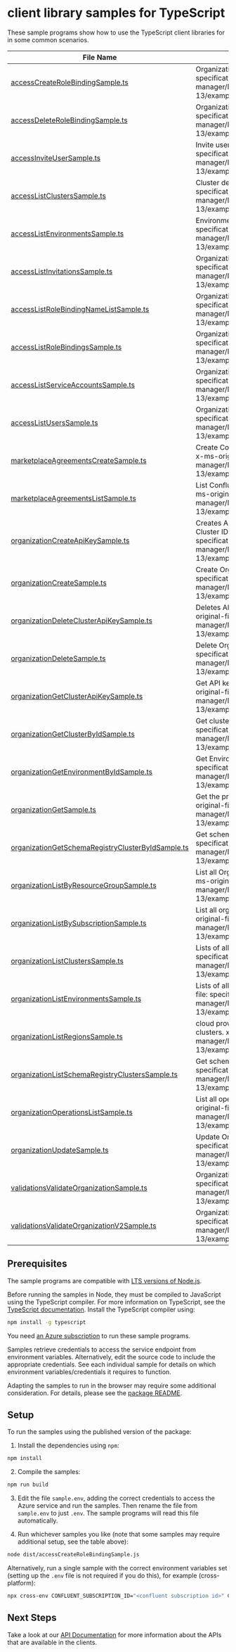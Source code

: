 # client library samples for TypeScript

These sample programs show how to use the TypeScript client libraries for in some common scenarios.

| **File Name**                                                                                       | **Description**                                                                                                                                                                                                                            |
| --------------------------------------------------------------------------------------------------- | ------------------------------------------------------------------------------------------------------------------------------------------------------------------------------------------------------------------------------------------ |
| [accessCreateRoleBindingSample.ts][accesscreaterolebindingsample]                                   | Organization role bindings x-ms-original-file: specification/confluent/resource-manager/Microsoft.Confluent/stable/2024-02-13/examples/Access_CreateRoleBinding.json                                                                       |
| [accessDeleteRoleBindingSample.ts][accessdeleterolebindingsample]                                   | Organization role bindings x-ms-original-file: specification/confluent/resource-manager/Microsoft.Confluent/stable/2024-02-13/examples/Access_DeleteRoleBinding.json                                                                       |
| [accessInviteUserSample.ts][accessinviteusersample]                                                 | Invite user to the organization x-ms-original-file: specification/confluent/resource-manager/Microsoft.Confluent/stable/2024-02-13/examples/Access_InviteUser.json                                                                         |
| [accessListClustersSample.ts][accesslistclusterssample]                                             | Cluster details x-ms-original-file: specification/confluent/resource-manager/Microsoft.Confluent/stable/2024-02-13/examples/Access_ClusterList.json                                                                                        |
| [accessListEnvironmentsSample.ts][accesslistenvironmentssample]                                     | Environment list of an organization x-ms-original-file: specification/confluent/resource-manager/Microsoft.Confluent/stable/2024-02-13/examples/Access_EnvironmentList.json                                                                |
| [accessListInvitationsSample.ts][accesslistinvitationssample]                                       | Organization accounts invitation details x-ms-original-file: specification/confluent/resource-manager/Microsoft.Confluent/stable/2024-02-13/examples/Access_InvitationsList.json                                                           |
| [accessListRoleBindingNameListSample.ts][accesslistrolebindingnamelistsample]                       | Organization role bindings x-ms-original-file: specification/confluent/resource-manager/Microsoft.Confluent/stable/2024-02-13/examples/Access_RoleBindingNameList.json                                                                     |
| [accessListRoleBindingsSample.ts][accesslistrolebindingssample]                                     | Organization role bindings x-ms-original-file: specification/confluent/resource-manager/Microsoft.Confluent/stable/2024-02-13/examples/Access_RoleBindingList.json                                                                         |
| [accessListServiceAccountsSample.ts][accesslistserviceaccountssample]                               | Organization service accounts details x-ms-original-file: specification/confluent/resource-manager/Microsoft.Confluent/stable/2024-02-13/examples/Access_ServiceAccountsList.json                                                          |
| [accessListUsersSample.ts][accesslistuserssample]                                                   | Organization users details x-ms-original-file: specification/confluent/resource-manager/Microsoft.Confluent/stable/2024-02-13/examples/Access_UsersList.json                                                                               |
| [marketplaceAgreementsCreateSample.ts][marketplaceagreementscreatesample]                           | Create Confluent Marketplace agreement in the subscription. x-ms-original-file: specification/confluent/resource-manager/Microsoft.Confluent/stable/2024-02-13/examples/MarketplaceAgreements_Create.json                                  |
| [marketplaceAgreementsListSample.ts][marketplaceagreementslistsample]                               | List Confluent marketplace agreements in the subscription. x-ms-original-file: specification/confluent/resource-manager/Microsoft.Confluent/stable/2024-02-13/examples/MarketplaceAgreements_List.json                                     |
| [organizationCreateApiKeySample.ts][organizationcreateapikeysample]                                 | Creates API key for a schema registry Cluster ID or Kafka Cluster ID under a environment x-ms-original-file: specification/confluent/resource-manager/Microsoft.Confluent/stable/2024-02-13/examples/Organization_CreateClusterAPIKey.json |
| [organizationCreateSample.ts][organizationcreatesample]                                             | Create Organization resource x-ms-original-file: specification/confluent/resource-manager/Microsoft.Confluent/stable/2024-02-13/examples/Organization_Create.json                                                                          |
| [organizationDeleteClusterApiKeySample.ts][organizationdeleteclusterapikeysample]                   | Deletes API key of a kafka or schema registry cluster x-ms-original-file: specification/confluent/resource-manager/Microsoft.Confluent/stable/2024-02-13/examples/Organization_DeleteClusterAPIKey.json                                    |
| [organizationDeleteSample.ts][organizationdeletesample]                                             | Delete Organization resource x-ms-original-file: specification/confluent/resource-manager/Microsoft.Confluent/stable/2024-02-13/examples/Organization_Delete.json                                                                          |
| [organizationGetClusterApiKeySample.ts][organizationgetclusterapikeysample]                         | Get API key details of a kafka or schema registry cluster x-ms-original-file: specification/confluent/resource-manager/Microsoft.Confluent/stable/2024-02-13/examples/Organization_GetClusterAPIKey.json                                   |
| [organizationGetClusterByIdSample.ts][organizationgetclusterbyidsample]                             | Get cluster by Id x-ms-original-file: specification/confluent/resource-manager/Microsoft.Confluent/stable/2024-02-13/examples/Organization_GetClusterById.json                                                                             |
| [organizationGetEnvironmentByIdSample.ts][organizationgetenvironmentbyidsample]                     | Get Environment details by environment Id x-ms-original-file: specification/confluent/resource-manager/Microsoft.Confluent/stable/2024-02-13/examples/Organization_GetEnvironmentById.json                                                 |
| [organizationGetSample.ts][organizationgetsample]                                                   | Get the properties of a specific Organization resource. x-ms-original-file: specification/confluent/resource-manager/Microsoft.Confluent/stable/2024-02-13/examples/Organization_Get.json                                                  |
| [organizationGetSchemaRegistryClusterByIdSample.ts][organizationgetschemaregistryclusterbyidsample] | Get schema registry cluster by Id x-ms-original-file: specification/confluent/resource-manager/Microsoft.Confluent/stable/2024-02-13/examples/Organization_GetSchemaRegistryClusterById.json                                               |
| [organizationListByResourceGroupSample.ts][organizationlistbyresourcegroupsample]                   | List all Organizations under the specified resource group. x-ms-original-file: specification/confluent/resource-manager/Microsoft.Confluent/stable/2024-02-13/examples/Organization_ListByResourceGroup.json                               |
| [organizationListBySubscriptionSample.ts][organizationlistbysubscriptionsample]                     | List all organizations under the specified subscription. x-ms-original-file: specification/confluent/resource-manager/Microsoft.Confluent/stable/2024-02-13/examples/Organization_ListBySubscription.json                                  |
| [organizationListClustersSample.ts][organizationlistclusterssample]                                 | Lists of all the clusters in a environment x-ms-original-file: specification/confluent/resource-manager/Microsoft.Confluent/stable/2024-02-13/examples/Organization_ClusterList.json                                                       |
| [organizationListEnvironmentsSample.ts][organizationlistenvironmentssample]                         | Lists of all the environments in a organization x-ms-original-file: specification/confluent/resource-manager/Microsoft.Confluent/stable/2024-02-13/examples/Organization_EnvironmentList.json                                              |
| [organizationListRegionsSample.ts][organizationlistregionssample]                                   | cloud provider regions available for creating Schema Registry clusters. x-ms-original-file: specification/confluent/resource-manager/Microsoft.Confluent/stable/2024-02-13/examples/Organization_ListRegions.json                          |
| [organizationListSchemaRegistryClustersSample.ts][organizationlistschemaregistryclusterssample]     | Get schema registry clusters x-ms-original-file: specification/confluent/resource-manager/Microsoft.Confluent/stable/2024-02-13/examples/Organization_ListSchemaRegistryClusters.json                                                      |
| [organizationOperationsListSample.ts][organizationoperationslistsample]                             | List all operations provided by Microsoft.Confluent. x-ms-original-file: specification/confluent/resource-manager/Microsoft.Confluent/stable/2024-02-13/examples/OrganizationOperations_List.json                                          |
| [organizationUpdateSample.ts][organizationupdatesample]                                             | Update Organization resource x-ms-original-file: specification/confluent/resource-manager/Microsoft.Confluent/stable/2024-02-13/examples/Organization_Update.json                                                                          |
| [validationsValidateOrganizationSample.ts][validationsvalidateorganizationsample]                   | Organization Validate proxy resource x-ms-original-file: specification/confluent/resource-manager/Microsoft.Confluent/stable/2024-02-13/examples/Validations_ValidateOrganizations.json                                                    |
| [validationsValidateOrganizationV2Sample.ts][validationsvalidateorganizationv2sample]               | Organization Validate proxy resource x-ms-original-file: specification/confluent/resource-manager/Microsoft.Confluent/stable/2024-02-13/examples/Validations_ValidateOrganizationsV2.json                                                  |

## Prerequisites

The sample programs are compatible with [LTS versions of Node.js](https://github.com/nodejs/release#release-schedule).

Before running the samples in Node, they must be compiled to JavaScript using the TypeScript compiler. For more information on TypeScript, see the [TypeScript documentation][typescript]. Install the TypeScript compiler using:

```bash
npm install -g typescript
```

You need [an Azure subscription][freesub] to run these sample programs.

Samples retrieve credentials to access the service endpoint from environment variables. Alternatively, edit the source code to include the appropriate credentials. See each individual sample for details on which environment variables/credentials it requires to function.

Adapting the samples to run in the browser may require some additional consideration. For details, please see the [package README][package].

## Setup

To run the samples using the published version of the package:

1. Install the dependencies using `npm`:

```bash
npm install
```

2. Compile the samples:

```bash
npm run build
```

3. Edit the file `sample.env`, adding the correct credentials to access the Azure service and run the samples. Then rename the file from `sample.env` to just `.env`. The sample programs will read this file automatically.

4. Run whichever samples you like (note that some samples may require additional setup, see the table above):

```bash
node dist/accessCreateRoleBindingSample.js
```

Alternatively, run a single sample with the correct environment variables set (setting up the `.env` file is not required if you do this), for example (cross-platform):

```bash
npx cross-env CONFLUENT_SUBSCRIPTION_ID="<confluent subscription id>" CONFLUENT_RESOURCE_GROUP="<confluent resource group>" node dist/accessCreateRoleBindingSample.js
```

## Next Steps

Take a look at our [API Documentation][apiref] for more information about the APIs that are available in the clients.

[accesscreaterolebindingsample]: https://github.com/Azure/azure-sdk-for-js/blob/main/sdk/confluent/arm-confluent/samples/v3/typescript/src/accessCreateRoleBindingSample.ts
[accessdeleterolebindingsample]: https://github.com/Azure/azure-sdk-for-js/blob/main/sdk/confluent/arm-confluent/samples/v3/typescript/src/accessDeleteRoleBindingSample.ts
[accessinviteusersample]: https://github.com/Azure/azure-sdk-for-js/blob/main/sdk/confluent/arm-confluent/samples/v3/typescript/src/accessInviteUserSample.ts
[accesslistclusterssample]: https://github.com/Azure/azure-sdk-for-js/blob/main/sdk/confluent/arm-confluent/samples/v3/typescript/src/accessListClustersSample.ts
[accesslistenvironmentssample]: https://github.com/Azure/azure-sdk-for-js/blob/main/sdk/confluent/arm-confluent/samples/v3/typescript/src/accessListEnvironmentsSample.ts
[accesslistinvitationssample]: https://github.com/Azure/azure-sdk-for-js/blob/main/sdk/confluent/arm-confluent/samples/v3/typescript/src/accessListInvitationsSample.ts
[accesslistrolebindingnamelistsample]: https://github.com/Azure/azure-sdk-for-js/blob/main/sdk/confluent/arm-confluent/samples/v3/typescript/src/accessListRoleBindingNameListSample.ts
[accesslistrolebindingssample]: https://github.com/Azure/azure-sdk-for-js/blob/main/sdk/confluent/arm-confluent/samples/v3/typescript/src/accessListRoleBindingsSample.ts
[accesslistserviceaccountssample]: https://github.com/Azure/azure-sdk-for-js/blob/main/sdk/confluent/arm-confluent/samples/v3/typescript/src/accessListServiceAccountsSample.ts
[accesslistuserssample]: https://github.com/Azure/azure-sdk-for-js/blob/main/sdk/confluent/arm-confluent/samples/v3/typescript/src/accessListUsersSample.ts
[marketplaceagreementscreatesample]: https://github.com/Azure/azure-sdk-for-js/blob/main/sdk/confluent/arm-confluent/samples/v3/typescript/src/marketplaceAgreementsCreateSample.ts
[marketplaceagreementslistsample]: https://github.com/Azure/azure-sdk-for-js/blob/main/sdk/confluent/arm-confluent/samples/v3/typescript/src/marketplaceAgreementsListSample.ts
[organizationcreateapikeysample]: https://github.com/Azure/azure-sdk-for-js/blob/main/sdk/confluent/arm-confluent/samples/v3/typescript/src/organizationCreateApiKeySample.ts
[organizationcreatesample]: https://github.com/Azure/azure-sdk-for-js/blob/main/sdk/confluent/arm-confluent/samples/v3/typescript/src/organizationCreateSample.ts
[organizationdeleteclusterapikeysample]: https://github.com/Azure/azure-sdk-for-js/blob/main/sdk/confluent/arm-confluent/samples/v3/typescript/src/organizationDeleteClusterApiKeySample.ts
[organizationdeletesample]: https://github.com/Azure/azure-sdk-for-js/blob/main/sdk/confluent/arm-confluent/samples/v3/typescript/src/organizationDeleteSample.ts
[organizationgetclusterapikeysample]: https://github.com/Azure/azure-sdk-for-js/blob/main/sdk/confluent/arm-confluent/samples/v3/typescript/src/organizationGetClusterApiKeySample.ts
[organizationgetclusterbyidsample]: https://github.com/Azure/azure-sdk-for-js/blob/main/sdk/confluent/arm-confluent/samples/v3/typescript/src/organizationGetClusterByIdSample.ts
[organizationgetenvironmentbyidsample]: https://github.com/Azure/azure-sdk-for-js/blob/main/sdk/confluent/arm-confluent/samples/v3/typescript/src/organizationGetEnvironmentByIdSample.ts
[organizationgetsample]: https://github.com/Azure/azure-sdk-for-js/blob/main/sdk/confluent/arm-confluent/samples/v3/typescript/src/organizationGetSample.ts
[organizationgetschemaregistryclusterbyidsample]: https://github.com/Azure/azure-sdk-for-js/blob/main/sdk/confluent/arm-confluent/samples/v3/typescript/src/organizationGetSchemaRegistryClusterByIdSample.ts
[organizationlistbyresourcegroupsample]: https://github.com/Azure/azure-sdk-for-js/blob/main/sdk/confluent/arm-confluent/samples/v3/typescript/src/organizationListByResourceGroupSample.ts
[organizationlistbysubscriptionsample]: https://github.com/Azure/azure-sdk-for-js/blob/main/sdk/confluent/arm-confluent/samples/v3/typescript/src/organizationListBySubscriptionSample.ts
[organizationlistclusterssample]: https://github.com/Azure/azure-sdk-for-js/blob/main/sdk/confluent/arm-confluent/samples/v3/typescript/src/organizationListClustersSample.ts
[organizationlistenvironmentssample]: https://github.com/Azure/azure-sdk-for-js/blob/main/sdk/confluent/arm-confluent/samples/v3/typescript/src/organizationListEnvironmentsSample.ts
[organizationlistregionssample]: https://github.com/Azure/azure-sdk-for-js/blob/main/sdk/confluent/arm-confluent/samples/v3/typescript/src/organizationListRegionsSample.ts
[organizationlistschemaregistryclusterssample]: https://github.com/Azure/azure-sdk-for-js/blob/main/sdk/confluent/arm-confluent/samples/v3/typescript/src/organizationListSchemaRegistryClustersSample.ts
[organizationoperationslistsample]: https://github.com/Azure/azure-sdk-for-js/blob/main/sdk/confluent/arm-confluent/samples/v3/typescript/src/organizationOperationsListSample.ts
[organizationupdatesample]: https://github.com/Azure/azure-sdk-for-js/blob/main/sdk/confluent/arm-confluent/samples/v3/typescript/src/organizationUpdateSample.ts
[validationsvalidateorganizationsample]: https://github.com/Azure/azure-sdk-for-js/blob/main/sdk/confluent/arm-confluent/samples/v3/typescript/src/validationsValidateOrganizationSample.ts
[validationsvalidateorganizationv2sample]: https://github.com/Azure/azure-sdk-for-js/blob/main/sdk/confluent/arm-confluent/samples/v3/typescript/src/validationsValidateOrganizationV2Sample.ts
[apiref]: https://docs.microsoft.com/javascript/api/@azure/arm-confluent?view=azure-node-preview
[freesub]: https://azure.microsoft.com/free/
[package]: https://github.com/Azure/azure-sdk-for-js/tree/main/sdk/confluent/arm-confluent/README.md
[typescript]: https://www.typescriptlang.org/docs/home.html
